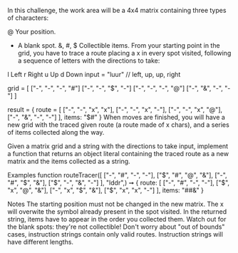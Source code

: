 In this challenge, the work area will be a 4x4 matrix containing three types of characters:

@ Your position.
- A blank spot.
&, #, $ Collectible items.
From your starting point in the grid, you have to trace a route placing a x in every spot visited, following a sequence of letters with the directions to take:

l Left
r Right
u Up
d Down
input = "luur"
// left, up, up, right

grid = [
["-", "-", "-", "#"]
["-", "-", "$", "-"]
["-", "-", "-", "@"]
["-", "&", "-", "-"] ]

result = { route = [
["-", "-", "x", "x"],
["-", "-", "x", "-"],
["-", "-", "x", "@"],
["-", "&", "-", "-"] ],
items: "$#" }
When moves are finished, you will have a new grid with the traced given route (a route made of x chars), and a series of items collected along the way.

Given a matrix grid and a string with the directions to take input, implement a function that returns an object literal containing the traced route as a new matrix and the items collected as a string.

Examples
function routeTracer([
  ["-", "#", "-", "-"],
  ["$", "#", "@", "&"],
  ["-", "#", "$", "&"],
  ["$", "-", "&", "-"]
], "lddr",) ➞ {
  route: [
 ["-", "#", "-", "-"],
  ["$", "x", "@", "&"],
  ["-", "x", "$", "&"],
  ["$", "x", "x", "-"]
  ],
  items: "##&"
}

Notes
The starting position must not be changed in the new matrix.
The x will overwite the symbol already present in the spot visited.
In the returned string, items have to appear in the order you collected them. Watch out for the blank spots: they're not collectible!
Don't worry about "out of bounds" cases, instruction strings contain only valid routes.
Instruction strings will have different lengths.
